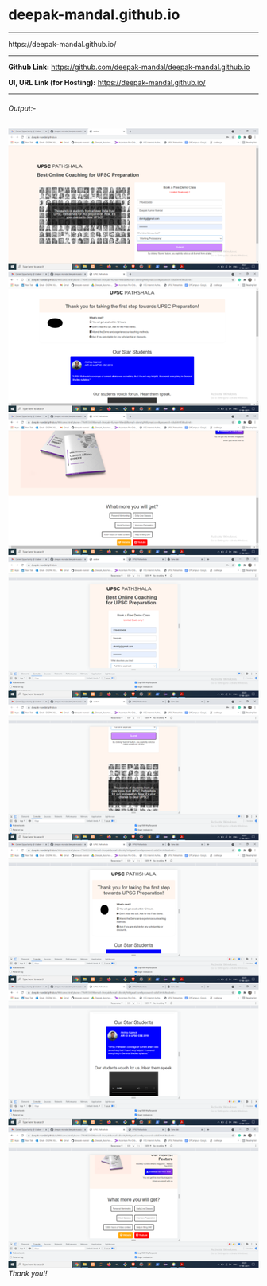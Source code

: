 # deepak-mandal.github.io
<hr>
https://deepak-mandal.github.io/
<hr>

<b>Github Link:</b> https://github.com/deepak-mandal/deepak-mandal.github.io<br/>

<b>UI, URL Link (for Hosting):</b> https://deepak-mandal.github.io/<br/>
<hr>

<h6>Output:-</h6>
<div align="center">
    <img src="/Result/1.png" </img> 
</div>
<div align="center">
    <img src="/Result/2.png" </img> 
</div>
<div align="center">
    <img src="/Result/3.png" </img> 
</div>
<div align="center">
    <img src="/Result/4.png"> 
</div>
<div align="center">
    <img src="/Result/5.png"> 
</div>
<div align="center">
    <img src="/Result/6.png"> 
</div>
<div align="center">
    <img src="/Result/7.png"> 
</div>
<div align="center">
    <img src="/Result/8.png"> 
</div>
<i>Thank you!!</i>
